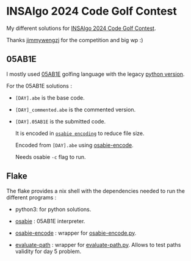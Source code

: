 # INSAlgo 2024 Code Golf Contest

My different solutions for [INSAlgo 2024 Code Golf Contest](https://github.com/INSAlgo/Code-Golf-2024).

Thanks [jimmywengzj](https://github.com/jimmywengzj) for the competition and big wp :)

## 05AB1E

I mostly used [05AB1E](https://github.com/Adriandmen/05AB1E) golfing language with the legacy [python version](https://github.com/Adriandmen/05AB1E/tree/fb4a2ce2bce6660e1a680a74dd61b72c945e6c3b).

For the 05AB1E solutions :

- `[DAY].abe` is the base code.

- `[DAY]_commented.abe` is the commented version.

- `[DAY].05AB1E` is the submitted code.

    It is encoded in [`osabie encoding`](https://github.com/Adriandmen/05AB1E/blob/fb4a2ce2bce6660e1a680a74dd61b72c945e6c3b/docs/code-page.md) to reduce file size.
    
    Encoded from `[DAY].abe` using [osabie-encode](./nix/05AB1E-encode/osabie-encode.py).
    
    Needs osabie `-c` flag to run.

## Flake

The flake provides a nix shell with the dependencies needed to run the different programs :

- python3: for python solutions.

- [osabie](./nix/05AB1E/default.nix) : 05AB1E interpreter.

- [osabie-encode](./nix/05AB1E-encode/default.nix) : wrapper for [osabie-encode.py](./nix/05AB1E-encode/osabie-encode.py).

- [evaluate-path](./nix/evaluate-path/default.nix) : wrapper for [evaluate-path.py](./nix/evaluate-path/evaluate-path.py). Allows to test paths validity for day 5 problem.
